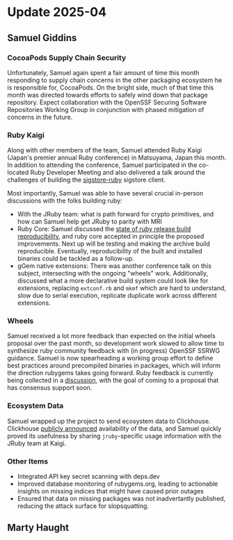 # Update 2025-04

## Samuel Giddins

### CocoaPods Supply Chain Security

Unfortunately, Samuel again spent a fair amount of time this month responding to supply chain concerns in the other packaging ecosystem he is responsible for, CocoaPods.
On the bright side, much of that time this month was directed towards efforts to safely wind down that package repository.
Expect collaboration with the OpenSSF Securing Software Repositories Working Group in conjunction with phased mitigation of concerns in the future.

### Ruby Kaigi

Along with other members of the team, Samuel attended Ruby Kaigi (Japan's premier annual Ruby conference) in Matsuyama, Japan this month.
In addition to attending the conference, Samuel participated in the co-located Ruby Developer Meeting and also delivered a talk around the challenges of building the [sigstore-ruby](https://github.com/sigstore/sigstore-ruby) sigstore client.

Most importantly, Samuel was able to have several crucial in-person discussions with the folks building ruby:

* With the JRuby team: what is path forward for crypto primitives, and how can Samuel help get JRuby to parity with MRI
* Ruby Core: Samuel discussed the [state of ruby release build reproducibility](https://traveling.engineer/posts/ruby-release-reproducibility/), and ruby core accepted in principle the proposed improvements. Next up will be testing and making the archive build reproducible. Eventually, reproducibility of the built and installed binaries could be tackled as a follow-up.
* gGem native extensions: There was another conference talk on this subject, intersecting with the ongoing "wheels" work. Additionally, discussed what a more declarative build system could look like for extensions, replacing `extconf.rb` and `mkmf` which are hard to understand, slow due to serial execution, replicate duplicate work across different extensions.

### Wheels

Samuel received a lot more feedback than expected on the initial wheels proposal over the past month, so development work slowed to allow time to synthesize ruby community feedback with (in progress) OpenSSF SSRWG guidance. Samuel is now spearheading a working group effort to define best practices around precompiled binaries in packages, which will inform the direction rubygems takes going forward. Ruby feedback is currently being collected in a [discussion](https://github.com/rubygems/rubygems/discussions/8645), with the goal of coming to a proposal that has consensus support soon.

### Ecosystem Data

Samuel wrapped up the project to send ecosystem data to Clickhouse. Clickhouse [publicly announced](https://clickhouse.com/blog/announcing-ruby-gem-analytics-powered-by-clickhouse) availability of the data, and Samuel quickly proved its usefulness by sharing `jruby`-specific usage information with the JRuby team at Kaigi.

### Other Items

* Integrated API key secret scanning with deps.dev
* Improved database monitoring of rubygems.org, leading to actionable insights on missing indices that might have caused prior outages
* Ensured that data on missing packages was not inadvertantly published, reducing the attack surface for slopsquatting.

## Marty Haught
